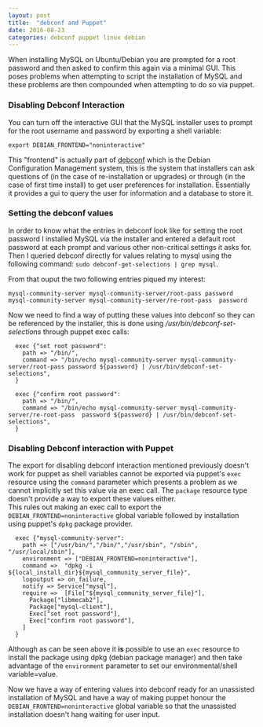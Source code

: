 ```yaml
---
layout: post
title:  "debconf and Puppet"
date: 2016-08-23
categories: debconf puppet linux debian
---
```


When installing MySQL on Ubuntu/Debian you are prompted for a root password and then asked to confirm this again via a minimal GUI. This poses problems when attempting to script the installation of MySQL and these problems are then compounded when attempting to do so via puppet.  

### Disabling Debconf Interaction
You can turn off the interactive GUI that the MySQL installer uses to prompt for the root username and password by exporting a shell variable: 
```
export DEBIAN_FRONTEND="noninteractive"
```
This "frontend" is actually part of [debconf][debconf] which is the Debian Configuration Management system, this is the system that installers can ask questions of (in the case of re-installation or upgrades) or through (in the case of first time install) to get user preferences for installation. Essentially it provides a gui to query the user for information and a database to store it.

### Setting the debconf values 
In order to know what the entries in debconf look like for setting the root password I installed MySQL via the installer and entered a default root password at each prompt and various other non-critical settings it asks for. Then I queried debconf directly for values relating to mysql using the following command:
`sudo debconf-get-selections | grep mysql`.  
  
From that ouput the two following entries piqued my interest:
```
mysql-community-server mysql-community-server/root-pass password
mysql-community-server mysql-community-server/re-root-pass  password
```

Now we need to find a way of putting these values into debconf so they can be referenced by the installer, this is done using */usr/bin/debconf-set-selections* through puppet exec calls: 
```
  exec {"set root password":
    path => "/bin/",
    command => "/bin/echo mysql-community-server mysql-community-server/root-pass password ${password} | /usr/bin/debconf-set-selections",
  }

  exec {"confirm root password":
    path => "/bin/",
    command => "/bin/echo mysql-community-server mysql-community-server/re-root-pass  password ${password} | /usr/bin/debconf-set-selections",
  }
```
### Disabling Debconf interaction with Puppet
The export for disabling debconf interaction mentioned previously doesn't work for puppet as shell variables cannot be exported via puppet's `exec` resource using the `command` parameter which presents a problem as we cannot implicitly set this value via an exec call. The `package` resource type doesn't provide a way to export these values either.  
This rules out making an exec call to export the `DEBIAN_FRONTEND=noninteractive` global variable followed by installation using puppet's `dpkg` package provider.
```
  exec {"mysql-community-server":
    path => ["/usr/bin/","/bin/","/usr/sbin", "/sbin", "/usr/local/sbin"],
    environment => ["DEBIAN_FRONTEND=noninteractive"],
    command =>  "dpkg -i ${local_install_dir}${mysql_community_server_file}",
    logoutput => on_failure,
    notify => Service["mysql"],
    require =>  [File["${mysql_community_server_file}"],
      Package["libmecab2"],
      Package["mysql-client"],
      Exec["set root password"],
      Exec["confirm root password"],
    ]
  }
```
Although as can be seen above it **is** possible to use an `exec` resource to install the package using dpkg (debian package manager) and then take advantage of the `environment` parameter to set our environmental/shell variable=value. 

Now we have a way of entering values into debconf ready for an unassisted installation of MySQL and have a way of making puppet honour the `DEBIAN_FRONTEND=noninteractive` global variable so that the unassisted installation doesn't hang waiting for user input.

[debconf]:	https://wiki.debian.org/debconf



